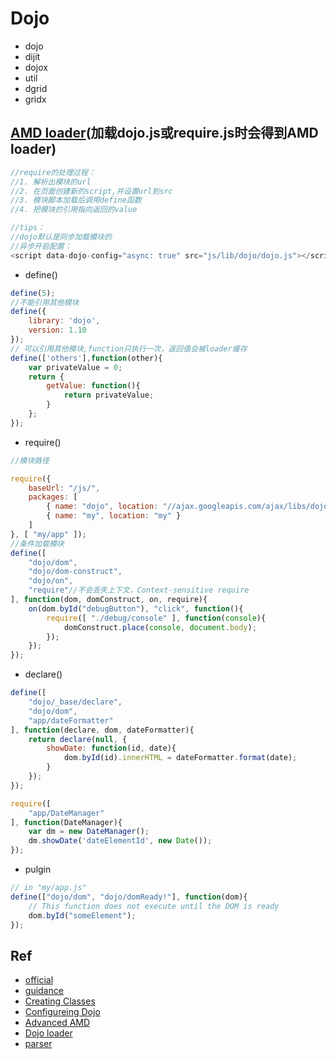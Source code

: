 # Dojo

+ dojo
+ dijit
+ dojox
+ util
+ dgrid
+ gridx

## [AMD loader](https://dojotoolkit.org/documentation/tutorials/1.10/modules/)(加载dojo.js或require.js时会得到AMD loader)

```js
//require的处理过程：
//1. 解析出模块的url
//2. 在页面创建新的script,并设置url到src
//3. 模块脚本加载后调用define函数
//4. 把模块的引用指向返回的value

//tips：
//dojo默认是同步加载模块的
//异步开启配置：
<script data-dojo-config="async: true" src="js/lib/dojo/dojo.js"></script>
```


+ define() 

```js
define(5);
//不能引用其他模块
define({
    library: 'dojo',
    version: 1.10
});
// 可以引用其他模块,function只执行一次，返回值会被loader缓存
define(['others'],function(other){
    var privateValue = 0;
    return {
        getValue: function(){
            return privateValue;
        }
    };
});

```

+ require() 

```js
//模块路径

require({
    baseUrl: "/js/",
    packages: [
        { name: "dojo", location: "//ajax.googleapis.com/ajax/libs/dojo/1.10.4/" },
        { name: "my", location: "my" }
    ]
}, [ "my/app" ]);
//条件加载模块
define([
    "dojo/dom",
    "dojo/dom-construct",
    "dojo/on",
    "require"//不会丢失上下文，Context-sensitive require
], function(dom, domConstruct, on, require){
    on(dom.byId("debugButton"), "click", function(){
        require([ "./debug/console" ], function(console){
            domConstruct.place(console, document.body);
        });
    });
});
```
+ declare()

```js
define([
    "dojo/_base/declare",
    "dojo/dom",
    "app/dateFormatter"
], function(declare, dom, dateFormatter){
    return declare(null, {
        showDate: function(id, date){
            dom.byId(id).innerHTML = dateFormatter.format(date);
        }
    });
});

require([
    "app/DateManager"
], function(DateManager){
    var dm = new DateManager();
    dm.showDate('dateElementId', new Date());
});
```
+ pulgin

```js
// in "my/app.js"
define(["dojo/dom", "dojo/domReady!"], function(dom){
    // This function does not execute until the DOM is ready
    dom.byId("someElement");
});
```

## Ref

+ [official](https://dojotoolkit.org/)
+ [guidance](https://dojotoolkit.org/reference-guide/1.10/)
+ [Creating Classes](https://dojotoolkit.org/documentation/tutorials/1.10/declare/)
+ [Configureing Dojo](https://dojotoolkit.org/documentation/tutorials/1.10/dojo_config/)
+ [Advanced AMD](https://dojotoolkit.org/documentation/tutorials/1.10/modules_advanced/)
+ [Dojo loader](https://dojotoolkit.org/reference-guide/1.10/loader/)
+ [parser](https://dojotoolkit.org/reference-guide/1.10/dojo/parser.html)
